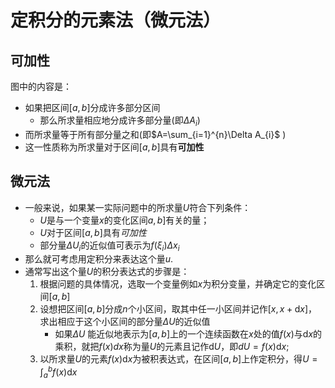 # 定积分的元素法（微元法）

## 可加性
图中的内容是：  
- 如果把区间$\left[ a,b \right ]$分成许多部分区间
	- 那么所求量相应地分成许多部分量(即$\Delta A_{i}$)
- 而所求量等于所有部分量之和(即$A=\sum_{i=1}^{n}\Delta A_{i}$ )
- 这一性质称为所求量对于区间$\left[ a,b \right ]$具有**可加性**

## 微元法

- 一般来说，如果某一实际问题中的所求量$U$符合下列条件：   
	- $U$是与一个变量$x$的变化区间$a,b]$有关的量；    
	- $U$对于区间$\left [ a,b \right ]$具有*可加性*  
	- 部分量$\Delta U_{i}$的近似值可表示为$f(\xi_{i})\Delta x_{i}$ 
- 那么就可考虑用定积分来表达这个量$u$.
- 通常写出这个量$U$的积分表达式的步骤是：
	1. 根据问题的具体情况，选取一个变量例如$x$为积分变量，并确定它的变化区间$[a,b]$
	2. 设想把区间$[a,b]$分成$n$个小区间，取其中任一小区间并记作$[x,x+\mathrm{d}x]$，求出相应于这个小区间的部分量$\Delta U$的近似值
		- 如果$\Delta U$ 能近似地表示为$[a,b]$上的一个连续函数在$x$处的值$f(x)$与$\mathrm{d}x$的乘积，就把$f(x)dx$称为量$U$的元素且记作$\mathrm{d}U$，即$dU=f(x)\mathrm{d}x$;
	3. 以所求量$U$的元素$f(x)\mathrm{d}x$为被积表达式，在区间$[a,b]$上作定积分，得$U=\int_{a}^{b}  f(x)\mathrm{d}x$
